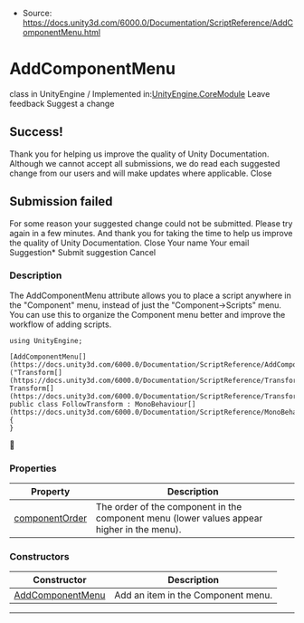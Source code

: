 * Source: https://docs.unity3d.com/6000.0/Documentation/ScriptReference/AddComponentMenu.html

# AddComponentMenu
class in UnityEngine
/
Implemented in:[UnityEngine.CoreModule](https://docs.unity3d.com/6000.0/Documentation/ScriptReference/UnityEngine.CoreModule.html)
Leave feedback
Suggest a change
## Success!
Thank you for helping us improve the quality of Unity Documentation. Although we cannot accept all submissions, we do read each suggested change from our users and will make updates where applicable.
Close
## Submission failed
For some reason your suggested change could not be submitted. Please <a>try again</a> in a few minutes. And thank you for taking the time to help us improve the quality of Unity Documentation.
Close
Your name Your email Suggestion* Submit suggestion
Cancel
### Description
The AddComponentMenu attribute allows you to place a script anywhere in the "Component" menu, instead of just the "Component->Scripts" menu.
You can use this to organize the Component menu better and improve the workflow of adding scripts.
```
using UnityEngine;  
  
[AddComponentMenu[](https://docs.unity3d.com/6000.0/Documentation/ScriptReference/AddComponentMenu.html)("Transform[](https://docs.unity3d.com/6000.0/Documentation/ScriptReference/Transform.html)/Follow Transform[](https://docs.unity3d.com/6000.0/Documentation/ScriptReference/Transform.html)")]
public class FollowTransform : MonoBehaviour[](https://docs.unity3d.com/6000.0/Documentation/ScriptReference/MonoBehaviour.html)
{
}

```

### Properties
Property | Description  
---|---  
[componentOrder](https://docs.unity3d.com/6000.0/Documentation/ScriptReference/AddComponentMenu-componentOrder.html) | The order of the component in the component menu (lower values appear higher in the menu).  
### Constructors
Constructor | Description  
---|---  
[AddComponentMenu](https://docs.unity3d.com/6000.0/Documentation/ScriptReference/AddComponentMenu-ctor.html) | Add an item in the Component menu.  
* * *

